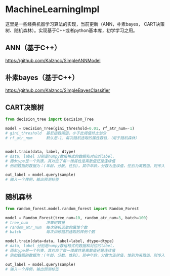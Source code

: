 # MachineLearningImpl
这里是一些经典机器学习算法的实现，当前更新（ANN，朴素bayes， CART决策树、随机森林）。实现基于C++或者python基本库，初学学习之用。

## ANN（基于C++）
https://github.com/Kalzncc/SimpleANNModel

## 朴素bayes（基于C++）
https://github.com/Kalzncc/SimpleBayesClassifier

## CART决策树
```python
from decision_tree import Decision_Tree

model = Decision_Tree(gini_threshold=0.01, rf_atr_num=-1)
# gini_threshold  基尼指数阈值，小于此阈值终止划分
# rf_atr_num      默认是-1，每次随机选取的属性数目，（用于随机森林）


model.train(data, label, dtype)
# data, label 分别是numpy数组格式的数据和对应的label，
# 而dtype是一个列表，其对应了每一维属性是离散值还是连续值
# 例如数据的数据为：(年龄，分数，性别)。其中年龄，分数为连续值，性别为离散值，则传入的dtype则为:[1,1,0]

out_label = model.query(sample)
# 输入一个样例，输出预测标签
```

## 随机森林
```python
from random_forest.model.random_forest import Random_Forest

model = Random_Forest(tree_num=10, random_atr_num=3, batch=100)
# tree_num        决策树数量
# random_atr_num  每次随机选取的属性个数
# batch           每次训练随机选取的样例个数

model.train(data=data, label=label, dtype=dtype)
# data, label 分别是numpy数组格式的数据和对应的label，
# 而dtype是一个列表，其对应了每一维属性是离散值还是连续值
# 例如数据的数据为：(年龄，分数，性别)。其中年龄，分数为连续值，性别为离散值，则传入的dtype则为:[1,1,0]

out_label = model.query(sample)
# 输入一个样例，输出预测标签
```

